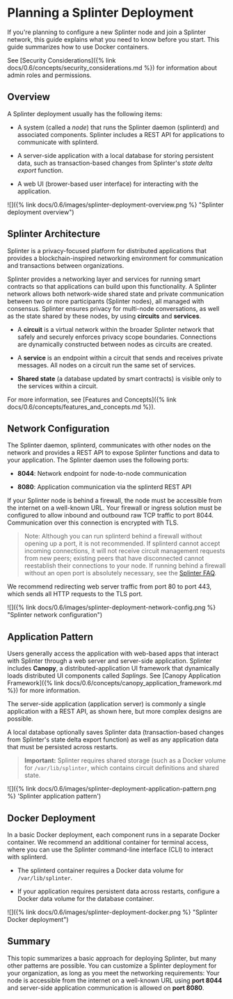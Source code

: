 # Planning a Splinter Deployment

<!--
  Copyright 2018-2021 Cargill Incorporated
  Licensed under Creative Commons Attribution 4.0 International License
  https://creativecommons.org/licenses/by/4.0/
-->

If you're planning to configure a new Splinter node and join a Splinter network,
this guide explains what you need to know before you start. This guide
summarizes how to use Docker containers.

See [Security Considerations]({% link
docs/0.6/concepts/security_considerations.md %})
for information about admin roles and permissions.

## Overview

A Splinter deployment usually has the following items:

* A system (called a _node_) that runs the Splinter daemon (splinterd) and
  associated components. Splinter includes a REST API for applications to
  communicate with splinterd.

* A server-side application with a local database for storing persistent data,
  such as transaction-based changes from Splinter's _state delta export_
  function.

*   A web UI (brower-based user interface) for interacting with the application.

![]({% link docs/0.6/images/splinter-deployment-overview.png %}
"Splinter deployment overview")

## Splinter Architecture

Splinter is a privacy-focused platform for distributed applications that
provides a blockchain-inspired networking environment for communication and
transactions between organizations.

Splinter provides a networking layer and services for running smart contracts so
that applications can build upon this functionality. A Splinter network allows
both network-wide shared state and private communication between two or more
participants (Splinter nodes), all managed with consensus. Splinter ensures
privacy for multi-node conversations, as well as the state shared by these
nodes, by using **circuits** and **services**.

* A **circuit** is a virtual network within the broader Splinter network that
  safely and securely enforces privacy scope boundaries. Connections are
  dynamically constructed between nodes as circuits are created.

* A **service** is an endpoint within a circuit that sends and receives private
  messages. All nodes on a circuit run the same set of services.

* **Shared state** (a database updated by smart contracts) is visible only to
  the services within a circuit.

For more information, see [Features and
Concepts]({% link docs/0.6/concepts/features_and_concepts.md %}).

## Network Configuration

The Splinter daemon, splinterd, communicates with other nodes on the network and
provides a REST API to expose Splinter functions and data to your application.
The Splinter daemon uses the following ports:

* **8044**: Network endpoint for node-to-node communication

* **8080**: Application communication via the splinterd
  REST API

If your Splinter node is behind a firewall, the node must be accessible from the
internet on a well-known URL. Your firewall or ingress solution must be
configured to allow inbound and outbound raw TCP traffic to port 8044.
Communication over this connection is encrypted with TLS.

> Note: Although you can run splinterd behind a firewall without opening up a
> port, it is not recommended. If splinterd cannot accept incoming connections,
> it will not receive circuit management requests from new peers; existing peers
> that have disconnected cannot reestablish their connections to your node.
> If running behind a firewall without an open port is absolutely necessary,
> see the
> [Splinter FAQ](/docs/faq/index.md#can-i-run-the-splinter-daemon-behind-a-firewall-without-opening-up-a-port).

We recommend redirecting web server traffic from port 80 to port 443, which
sends all HTTP requests to the TLS port.

![]({% link docs/0.6/images/splinter-deployment-network-config.png %}
"Splinter network configuration")

## Application Pattern

Users generally access the application with web-based apps that interact with
Splinter through a web server and server-side application. Splinter includes
**Canopy**, a distributed-application UI framework that dynamically loads
distributed UI components called _Saplings_. See [Canopy Application
Framework]({% link docs/0.6/concepts/canopy_application_framework.md %}) for
more information.

The server-side application (application server) is commonly a single
application with a REST API, as shown here, but more complex designs are
possible.

A local database optionally saves Splinter data (transaction-based changes from
Splinter's state delta export function) as well as any application data that
must be persisted across restarts.

> **Important:** Splinter requires shared storage (such as a Docker volume
> for `/var/lib/splinter`, which contains circuit definitions and shared state.

![]({% link docs/0.6/images/splinter-deployment-application-pattern.png %}
'Splinter application pattern')

## Docker Deployment

In a basic Docker deployment, each component runs in a separate Docker
container. We recommend an additional container for terminal access, where you
can use the Splinter command-line interface (CLI) to interact with splinterd.

* The splinterd container requires a Docker data volume for `/var/lib/splinter`.

* If your application requires persistent data across restarts, configure a
  Docker data volume for the database container.

![]({% link docs/0.6/images/splinter-deployment-docker.png %}
"Splinter Docker deployment")

## Summary

This topic summarizes a basic approach for deploying Splinter, but
many other patterns are possible. You can customize a Splinter deployment for
your organization, as long as you meet the networking requirements: Your node
is accessible from the internet on a well-known URL using **port 8044** and
server-side application communication is allowed on **port 8080**.
